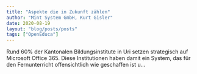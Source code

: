 ```yaml
---
title: "Aspekte die in Zukunft zählen"
author: "Mint System GmbH, Kurt Gisler"
date: 2020-08-19
layout: "blog/posts/posts"
tags: ["OpenEduca"]
---
```


Rund 60% der Kantonalen Bildungsinstitute in Uri setzen strategisch auf Microsoft Office 365. Diese Institutionen haben damit ein System, das für den Fernunterricht offensichtlich wie geschaffen ist u...

